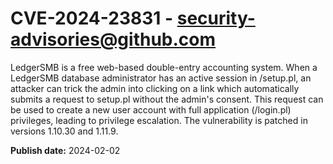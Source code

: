 # CVE-2024-23831 - security-advisories@github.com

LedgerSMB is a free web-based double-entry accounting system. When a LedgerSMB database administrator has an active session in /setup.pl, an attacker can trick the admin into clicking on a link which automatically submits a request to setup.pl without the admin's consent.  This request can be used to create a new user account with full application (/login.pl) privileges, leading to privilege escalation.  The vulnerability is patched in versions 1.10.30 and 1.11.9.


**Publish date:** 2024-02-02
